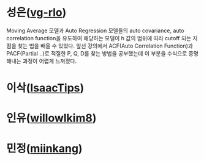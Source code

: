 # 성은([vg-rlo](https://github.com/vg-rlo))
Moving Average 모델과 Auto Regression 모델들의 auto covariance, auto correlation function을 유도하여 해당하는 모델이 h 값의 범위에 따라 cutoff 되는 지점을 찾는 법을 배울 수 있었다. 
앞선 강의에서 ACF(Auto Correlation Function)과 PACF(Partial ..)로 적절한 P, Q, D를 찾는 방법을 공부했는데 이 부분을 수식으로 증명해내는 과정이 어렵게 느껴졌다. 

# 이삭([IsaacTips](https://github.com/IsaacTips))
# 인유([willowlkim8](https://github.com/willowkim8))
# 민정([miinkang](https://github.com/miinkang))
